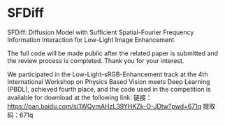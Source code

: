 # SFDiff
SFDiff: Diffusion Model with Sufficient Spatial-Fourier Frequency Information Interaction for Low-Light Image Enhancement  
  
  The full code will be made public after the related paper is submitted and the review process is completed. Thank you for your interest.


  We participated in the Low-Light-sRGB-Enhancement track at the 4th International Workshop on Physics Based Vision meets Deep Learning (PBDL), achieved fourth place, and the code used in the competition is available for download at the following link:
  链接：https://pan.baidu.com/s/1WQymAHzL39YHKZk-O-JDtw?pwd=671q 
  提取码：671q 

